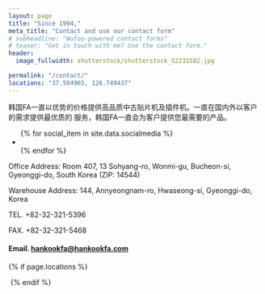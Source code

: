 ```yaml
---
layout: page
title: "Since 1994,"
meta_title: "Contact and use our contact form"
# subheadline: "Wufoo-powered contact forms"
# teaser: "Get in touch with me? Use the contact form."
header:
  image_fullwidth: shutterstock/shutterstock_52231582.jpg

permalink: "/contact/"
locations: "37.504965, 126.749437"
---
```


韩国FA一直以优势的价格提供高品质中古贴片机及插件机。一直在国内外以客户的需求提供最优质的 服务，韩国FA一直会为客户提供您最需要的产品。

<ul class="inline-list social-icons">
{% for social_item in site.data.socialmedia %}
  <li><a href="{{ social_item.url }}" target="_blank" class="{{ social_item.class }}" title="{{ social_item.title }}"></a></li>
{% endfor %}
</ul>


Office Address: Room 407, 13 Sohyang-ro, Wonmi-gu, Bucheon-si, Gyeonggi-do, South Korea (ZIP: 14544)

Warehouse Address: 144, Annyeongnam-ro, Hwaseong-si, Gyeonggi-do, Korea

TEL. +82-32-321-5396  

FAX. +82-32-321-5468  

#### Email. [hankookfa@hankookfa.com](mailto:hankookfa@hankookfa.com) ####     




{% if page.locations %}
<div>
<p></p>
</div>
<a href="https://www.google.com/maps/place/37%C2%B030'17.9%22N+126%C2%B044'58.0%22E/@37.504965,126.7472483,17z/data=!3m1!4b1!4m5!3m4!1s0x0:0x0!8m2!3d37.504965!4d126.749437?hl=zh" target="_blank"><img src="http://maps.googleapis.com/maps/api/staticmap?{% for location in page.locations %}{% if forloop.first %}center={{location}}&markers=color:red%7C{{location}}{% else %}&markers=color:red%7C{{location}}{% endif %}{% endfor %}&zoom={% if page.zoom %}{{page.zoom}}{% else %}14{% endif %}&size=300x200&scale=2&sensor=false&visual_refresh=true?hl=zh" alt=""></a>
{% endif %}
